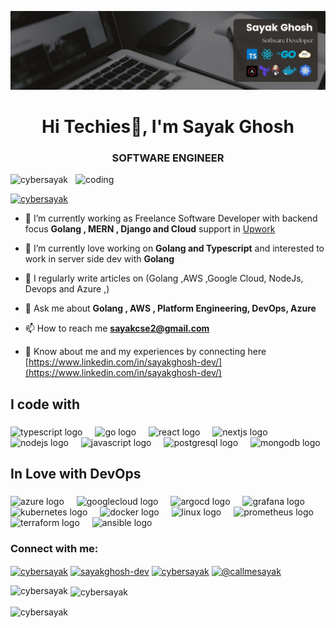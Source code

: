 ![logo](https://github.com/Cybersayak/Cybersayak/blob/main/Keep%20it%20simple2.jpg)
<h1 align="center">Hi Techies👋, I'm Sayak Ghosh </h1>
<h3 align="center"> SOFTWARE ENGINEER  </h3>

<img align ="right" alt="coding" width ="400" src="https://camo.githubusercontent.com/cae12fddd9d6982901d82580bdf321d81fb299141098ca1c2d4891870827bf17/68747470733a2f2f6d69726f2e6d656469756d2e636f6d2f6d61782f313336302f302a37513379765349765f7430696f4a2d5a2e676966 ">

<p align="left"> <img src="https://komarev.com/ghpvc/?username=cybersayak&label=Profile%20views&color=0e75b6&style=flat" alt="cybersayak" /> </p>

<p align="left"> <a href="https://twitter.com/cybersayak" target="blank"><img src="https://img.shields.io/twitter/follow/cybersayak?logo=twitter&style=for-the-badge" alt="cybersayak" /></a> </p>

- 🔭 I’m currently working as Freelance Software Developer with backend focus **Golang , MERN , Django and Cloud** support in  [Upwork](https://www.upwork.com/)

- 🌱 I’m currently love working on **Golang and Typescript** and interested to work in server side dev with **Golang**

- 📝 I regularly write articles on (Golang ,AWS ,Google Cloud, NodeJs, Devops and Azure ,)

- 💬 Ask me about **Golang , AWS , Platform Engineering, DevOps, Azure**

- 📫 How to reach me **sayakcse2@gmail.com**

- 📄 Know about me and my experiences by connecting here [https://www.linkedin.com/in/sayakghosh-dev/](https://www.linkedin.com/in/sayakghosh-dev/)


<h2 align="left">I code with</h2>

###

<div align="left">
  <img src="https://cdn.jsdelivr.net/gh/devicons/devicon/icons/typescript/typescript-original.svg" height="40" alt="typescript logo"  />
  <img width="12" />
  <img src="https://cdn.jsdelivr.net/gh/devicons/devicon/icons/go/go-original.svg" height="40" alt="go logo"  />
  <img width="12" />
  <img src="https://cdn.jsdelivr.net/gh/devicons/devicon/icons/react/react-original.svg" height="40" alt="react logo"  />
  <img width="12" />
  <img src="https://cdn.jsdelivr.net/gh/devicons/devicon/icons/nextjs/nextjs-original.svg" height="40" alt="nextjs logo"  />
  <img width="12" />
  <img src="https://cdn.jsdelivr.net/gh/devicons/devicon/icons/nodejs/nodejs-original.svg" height="40" alt="nodejs logo"  />
  <img width="12" />
  <img src="https://cdn.jsdelivr.net/gh/devicons/devicon/icons/javascript/javascript-original.svg" height="40" alt="javascript logo"  />
  <img width="12" />
  <img src="https://cdn.jsdelivr.net/gh/devicons/devicon/icons/postgresql/postgresql-original.svg" height="40" alt="postgresql logo"  />
  <img width="12" />
  <img src="https://cdn.jsdelivr.net/gh/devicons/devicon/icons/mongodb/mongodb-original.svg" height="40" alt="mongodb logo"  />
</div>

###

<h2 align="left">In Love with DevOps</h2>

###

<div align="left">
  <img src="https://cdn.jsdelivr.net/gh/devicons/devicon/icons/azure/azure-original.svg" height="40" alt="azure logo"  />
  <img width="12" />
  <img src="https://cdn.jsdelivr.net/gh/devicons/devicon/icons/googlecloud/googlecloud-original.svg" height="40" alt="googlecloud logo"  />
  <img width="12" />
  <img src="https://cdn.jsdelivr.net/gh/devicons/devicon/icons/argocd/argocd-original.svg" height="40" alt="argocd logo"  />
  <img width="12" />
  <img src="https://cdn.jsdelivr.net/gh/devicons/devicon/icons/grafana/grafana-original.svg" height="40" alt="grafana logo"  />
  <img width="12" />
  <img src="https://cdn.jsdelivr.net/gh/devicons/devicon/icons/kubernetes/kubernetes-plain.svg" height="40" alt="kubernetes logo"  />
  <img width="12" />
  <img src="https://cdn.jsdelivr.net/gh/devicons/devicon/icons/docker/docker-original.svg" height="40" alt="docker logo"  />
  <img width="12" />
  <img src="https://cdn.jsdelivr.net/gh/devicons/devicon/icons/linux/linux-original.svg" height="40" alt="linux logo"  />
  <img width="12" />
  <img src="https://cdn.jsdelivr.net/gh/devicons/devicon/icons/prometheus/prometheus-original.svg" height="40" alt="prometheus logo"  />
  <img width="12" />
  <img src="https://cdn.jsdelivr.net/gh/devicons/devicon/icons/terraform/terraform-original.svg" height="40" alt="terraform logo"  />
  <img width="12" />
  <img src="https://cdn.jsdelivr.net/gh/devicons/devicon/icons/ansible/ansible-original.svg" height="40" alt="ansible logo"  />
</div>

###
<h3 align="left">Connect with me:</h3>
<p align="left">
<a href="https://twitter.com/cybersayak" target="blank"><img align="center" src="https://raw.githubusercontent.com/rahuldkjain/github-profile-readme-generator/master/src/images/icons/Social/twitter.svg" alt="cybersayak" height="30" width="40" /></a>
<a href="https://linkedin.com/in/sayakghosh-dev" target="blank"><img align="center" src="https://raw.githubusercontent.com/rahuldkjain/github-profile-readme-generator/master/src/images/icons/Social/linked-in-alt.svg" alt="sayakghosh-dev" height="30" width="40" /></a>
<a href="https://codesandbox.com/cybersayak" target="blank"><img align="center" src="https://raw.githubusercontent.com/rahuldkjain/github-profile-readme-generator/master/src/images/icons/Social/codesandbox.svg" alt="cybersayak" height="30" width="40" /></a>
<a href="https://instagram.com/@callmesayak" target="blank"><img align="center" src="https://raw.githubusercontent.com/rahuldkjain/github-profile-readme-generator/master/src/images/icons/Social/instagram.svg" alt="@callmesayak" height="30" width="40" /></a>
</p>



<p><img align="left" src="https://github-readme-stats.vercel.app/api/top-langs?username=cybersayak&show_icons=true&locale=en&layout=compact" alt="cybersayak" /></p>

<p>&nbsp;<img align="center" src="https://github-readme-stats.vercel.app/api?username=cybersayak&show_icons=true&locale=en" alt="cybersayak" /></p>

<p><img align="center" src="https://github-readme-streak-stats.herokuapp.com/?user=cybersayak&" alt="cybersayak" /></p>
